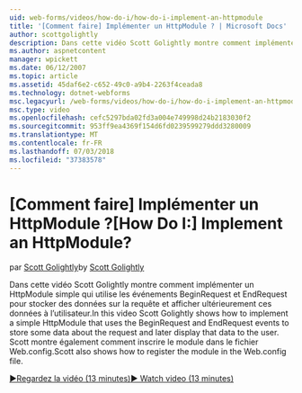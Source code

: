 ```yaml
---
uid: web-forms/videos/how-do-i/how-do-i-implement-an-httpmodule
title: '[Comment faire] Implémenter un HttpModule ? | Microsoft Docs'
author: scottgolightly
description: Dans cette vidéo Scott Golightly montre comment implémenter un HttpModule simple qui utilise les événements BeginRequest et EndRequest pour stocker des données sur la requête...
ms.author: aspnetcontent
manager: wpickett
ms.date: 06/12/2007
ms.topic: article
ms.assetid: 45daf6e2-c652-49c0-a9b4-2263f4ceada8
ms.technology: dotnet-webforms
msc.legacyurl: /web-forms/videos/how-do-i/how-do-i-implement-an-httpmodule
msc.type: video
ms.openlocfilehash: cefc5297bda02fd3a004e749998d24b2183030f2
ms.sourcegitcommit: 953ff9ea4369f154d6fd0239599279ddd3280009
ms.translationtype: MT
ms.contentlocale: fr-FR
ms.lasthandoff: 07/03/2018
ms.locfileid: "37383578"
---
```

<a name="how-do-i-implement-an-httpmodule"></a><span data-ttu-id="b16d4-104">[Comment faire] Implémenter un HttpModule ?</span><span class="sxs-lookup"><span data-stu-id="b16d4-104">[How Do I:] Implement an HttpModule?</span></span>
====================
<span data-ttu-id="b16d4-105">par [Scott Golightly](https://github.com/scottgolightly)</span><span class="sxs-lookup"><span data-stu-id="b16d4-105">by [Scott Golightly](https://github.com/scottgolightly)</span></span>

<span data-ttu-id="b16d4-106">Dans cette vidéo Scott Golightly montre comment implémenter un HttpModule simple qui utilise les événements BeginRequest et EndRequest pour stocker des données sur la requête et afficher ultérieurement ces données à l’utilisateur.</span><span class="sxs-lookup"><span data-stu-id="b16d4-106">In this video Scott Golightly shows how to implement a simple HttpModule that uses the BeginRequest and EndRequest events to store some data about the request and later display that data to the user.</span></span> <span data-ttu-id="b16d4-107">Scott montre également comment inscrire le module dans le fichier Web.config.</span><span class="sxs-lookup"><span data-stu-id="b16d4-107">Scott also shows how to register the module in the Web.config file.</span></span>

[<span data-ttu-id="b16d4-108">&#9654;Regardez la vidéo (13 minutes)</span><span class="sxs-lookup"><span data-stu-id="b16d4-108">&#9654; Watch video (13 minutes)</span></span>](https://channel9.msdn.com/Blogs/ASP-NET-Site-Videos/how-do-i-implement-an-httpmodule)
